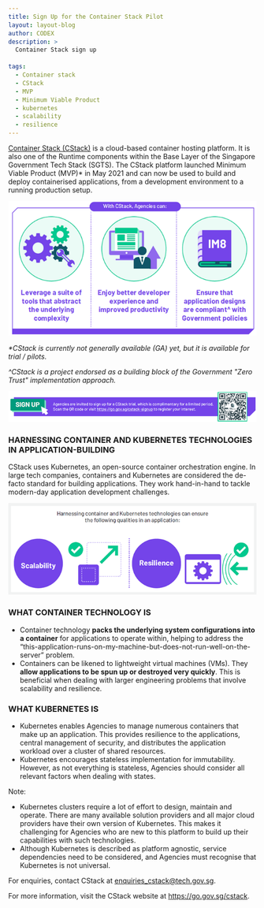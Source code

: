 ```yaml
---
title: Sign Up for the Container Stack Pilot
layout: layout-blog
author: CODEX
description: >
  Container Stack sign up

tags:
  - Container stack
  - CStack
  - MVP
  - Minimum Viable Product
  - kubernetes
  - scalability
  - resilience
---
```


[Container Stack (CStack)](https://www.developer.tech.gov.sg/singapore-government-tech-stack/runtime/container-stack) is a cloud-based container hosting platform. It is also one of the Runtime components within the Base Layer of the Singapore Government Tech Stack (SGTS). The CStack platform launched Minimum Viable Product (MVP)* in May 2021 and can now be used to build and deploy containerised applications, from a development environment to a running production setup.

![CStack benefits](/assets/img/CStack-3benefits.png)

_*CStack is currently not generally available (GA) yet, but it is available for trial / pilots._

_^CStack is a project endorsed as a building block of the Government "Zero Trust" implementation approach._


[![CStack_signup](/assets/img/CStack-signup.png)](https://go.gov.sg/cstack-signup)

### HARNESSING CONTAINER AND KUBERNETES TECHNOLOGIES IN APPLICATION-BUILDING

CStack uses Kubernetes, an open-source container orchestration engine. In large tech companies, containers and Kubernetes are considered the de-facto standard for building applications. They work hand-in-hand to tackle modern-day application development challenges. 

![CStack](/assets/img/CStack-CK.png)

### WHAT CONTAINER TECHNOLOGY IS

- Container technology **packs the underlying system configurations into a container** for applications to operate within, helping to address the “this-application-runs-on-my-machine-but-does-not-run-well-on-the-server” problem.
- Containers can be likened to lightweight virtual machines (VMs). They **allow applications to be spun up or destroyed very quickly**. This is beneficial when dealing with larger engineering problems that involve scalability and resilience.

### WHAT KUBERNETES IS

- Kubernetes enables Agencies to manage numerous containers that make up an application. This provides resilience to the applications, central management of security, and distributes the application workload over a cluster of shared resources.
- Kubernetes encourages stateless implementation for immutability. However, as not everything is stateless, Agencies should consider all relevant factors when dealing with states.

Note:
- Kubernetes clusters require a lot of effort to design, maintain and operate. There are many available solution providers and all major cloud providers have their own version of Kubernetes. This makes it challenging for Agencies who are new to this platform to build up their capabilities with such technologies.
- Although Kubernetes is described as platform agnostic, service dependencies need to be considered, and Agencies must recognise that Kubernetes is not universal.


For enquiries, contact CStack at enquiries_cstack@tech.gov.sg.

For more information, visit the CStack website at https://go.gov.sg/cstack.
